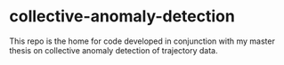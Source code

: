# collective-anomaly-detection
This repo is the home for code developed in conjunction with my master thesis on collective anomaly detection of trajectory data.
